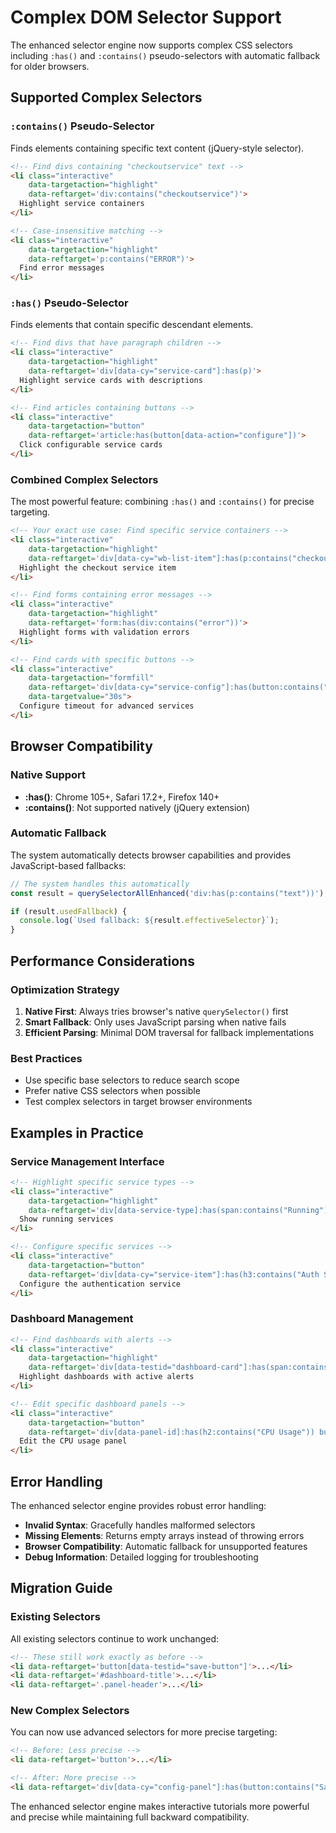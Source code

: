 # Complex DOM Selector Support

The enhanced selector engine now supports complex CSS selectors including `:has()` and `:contains()` pseudo-selectors with automatic fallback for older browsers.

## Supported Complex Selectors

### `:contains()` Pseudo-Selector
Finds elements containing specific text content (jQuery-style selector).

```html
<!-- Find divs containing "checkoutservice" text -->
<li class="interactive" 
    data-targetaction="highlight"
    data-reftarget='div:contains("checkoutservice")'>
  Highlight service containers
</li>

<!-- Case-insensitive matching -->
<li class="interactive" 
    data-targetaction="highlight"
    data-reftarget='p:contains("ERROR")'>
  Find error messages
</li>
```

### `:has()` Pseudo-Selector
Finds elements that contain specific descendant elements.

```html
<!-- Find divs that have paragraph children -->
<li class="interactive" 
    data-targetaction="highlight"
    data-reftarget='div[data-cy="service-card"]:has(p)'>
  Highlight service cards with descriptions
</li>

<!-- Find articles containing buttons -->
<li class="interactive" 
    data-targetaction="button"
    data-reftarget='article:has(button[data-action="configure"])'>
  Click configurable service cards
</li>
```

### Combined Complex Selectors
The most powerful feature: combining `:has()` and `:contains()` for precise targeting.

```html
<!-- Your exact use case: Find specific service containers -->
<li class="interactive" 
    data-targetaction="highlight"
    data-reftarget='div[data-cy="wb-list-item"]:has(p:contains("checkoutservice"))'>
  Highlight the checkout service item
</li>

<!-- Find forms containing error messages -->
<li class="interactive" 
    data-targetaction="highlight"
    data-reftarget='form:has(div:contains("error"))'>
  Highlight forms with validation errors
</li>

<!-- Find cards with specific buttons -->
<li class="interactive" 
    data-targetaction="formfill"
    data-reftarget='div[data-cy="service-config"]:has(button:contains("Advanced")) input[name="timeout"]'
    data-targetvalue="30s">
  Configure timeout for advanced services
</li>
```

## Browser Compatibility

### Native Support
- **:has()**: Chrome 105+, Safari 17.2+, Firefox 140+
- **:contains()**: Not supported natively (jQuery extension)

### Automatic Fallback
The system automatically detects browser capabilities and provides JavaScript-based fallbacks:

```typescript
// The system handles this automatically
const result = querySelectorAllEnhanced('div:has(p:contains("text"))');

if (result.usedFallback) {
  console.log(`Used fallback: ${result.effectiveSelector}`);
}
```

## Performance Considerations

### Optimization Strategy
1. **Native First**: Always tries browser's native `querySelector()` first
2. **Smart Fallback**: Only uses JavaScript parsing when native fails
3. **Efficient Parsing**: Minimal DOM traversal for fallback implementations

### Best Practices
- Use specific base selectors to reduce search scope
- Prefer native CSS selectors when possible
- Test complex selectors in target browser environments

## Examples in Practice

### Service Management Interface
```html
<!-- Highlight specific service types -->
<li class="interactive" 
    data-targetaction="highlight"
    data-reftarget='div[data-service-type]:has(span:contains("Running"))'>
  Show running services
</li>

<!-- Configure specific services -->
<li class="interactive" 
    data-targetaction="button"
    data-reftarget='div[data-cy="service-item"]:has(h3:contains("Auth Service")) button[data-action="configure"]'>
  Configure the authentication service
</li>
```

### Dashboard Management
```html
<!-- Find dashboards with alerts -->
<li class="interactive" 
    data-targetaction="highlight"
    data-reftarget='div[data-testid="dashboard-card"]:has(span:contains("alert"))'>
  Highlight dashboards with active alerts
</li>

<!-- Edit specific dashboard panels -->
<li class="interactive" 
    data-targetaction="button"
    data-reftarget='div[data-panel-id]:has(h2:contains("CPU Usage")) button[aria-label="Edit panel"]'>
  Edit the CPU usage panel
</li>
```

## Error Handling

The enhanced selector engine provides robust error handling:

- **Invalid Syntax**: Gracefully handles malformed selectors
- **Missing Elements**: Returns empty arrays instead of throwing errors
- **Browser Compatibility**: Automatic fallback for unsupported features
- **Debug Information**: Detailed logging for troubleshooting

## Migration Guide

### Existing Selectors
All existing selectors continue to work unchanged:

```html
<!-- These still work exactly as before -->
<li data-reftarget='button[data-testid="save-button"]'>...</li>
<li data-reftarget='#dashboard-title'>...</li>
<li data-reftarget='.panel-header'>...</li>
```

### New Complex Selectors
You can now use advanced selectors for more precise targeting:

```html
<!-- Before: Less precise -->
<li data-reftarget='button'>...</li>

<!-- After: More precise -->
<li data-reftarget='div[data-cy="config-panel"]:has(button:contains("Save"))'>...</li>
```

The enhanced selector engine makes interactive tutorials more powerful and precise while maintaining full backward compatibility.
